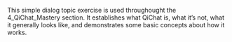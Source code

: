 This simple dialog topic exercise is used throughought the 4_QiChat_Mastery section. It establishes what QiChat is, what it’s not, what it generally looks like, and demonstrates some basic concepts about how it works.

